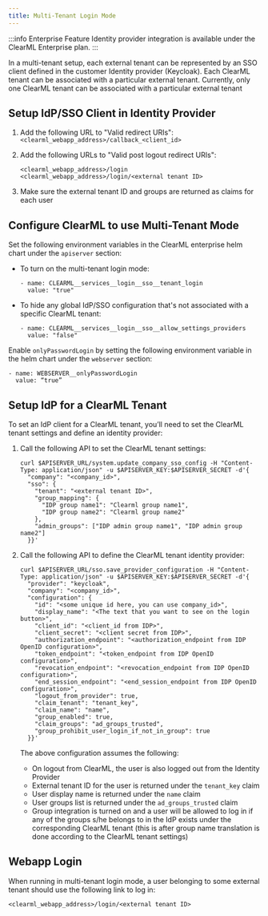 ```yaml
---
title: Multi-Tenant Login Mode
---
```


:::info Enterprise Feature
Identity provider integration is available under the ClearML Enterprise plan.
:::

In a multi-tenant setup, each external tenant can be represented by an SSO client defined in the customer Identity provider 
(Keycloak). Each ClearML tenant can be associated with a particular external tenant. Currently, only one 
ClearML tenant can be associated with a particular external tenant

## Setup IdP/SSO Client in Identity Provider

1. Add the following URL to "Valid redirect URIs": `<clearml_webapp_address>/callback_<client_id>`  
2. Add the following URLs to "Valid post logout redirect URIs": 

   ```
   <clearml_webapp_address>/login
   <clearml_webapp_address>/login/<external tenant ID>
   ```
3. Make sure the external tenant ID and groups are returned as claims for each user

## Configure ClearML to use Multi-Tenant Mode

Set the following environment variables in the ClearML enterprise helm chart under the `apiserver` section:  
* To turn on the multi-tenant login mode:

  ```
  - name: CLEARML__services__login__sso__tenant_login
    value: "true"
  ```
* To hide any global IdP/SSO configuration that's not associated with a specific ClearML tenant:  

  ```
  - name: CLEARML__services__login__sso__allow_settings_providers
    value: "false"
  ```
  
Enable `onlyPasswordLogin` by setting the following environment variable in the helm chart under the `webserver` section:

``` 
- name: WEBSERVER__onlyPasswordLogin 
  value: “true”
```

## Setup IdP for a ClearML Tenant

To set an IdP client for a ClearML tenant, you’ll need to set the ClearML tenant settings and define an identity provider:

1. Call the following API to set the ClearML tenant settings:

   ```
   curl $APISERVER_URL/system.update_company_sso_config -H "Content-Type: application/json" -u $APISERVER_KEY:$APISERVER_SECRET -d'{  
     "company": "<company_id>",  
     "sso": {  
       "tenant": "<external tenant ID>",  
       "group_mapping": {  
         "IDP group name1": "Clearml group name1",  
         "IDP group name2": "Clearml group name2"  
       },  
       "admin_groups": ["IDP admin group name1", "IDP admin group name2"]  
     }}'  
   ```
2. Call the following API to define the ClearML tenant identity provider:

   ```
   curl $APISERVER_URL/sso.save_provider_configuration -H "Content-Type: application/json" -u $APISERVER_KEY:$APISERVER_SECRET -d'{  
     "provider": "keycloak", 
     "company": "<company_id>",  
     "configuration": {  
       "id": "<some unique id here, you can use company_id>",  
       "display_name": "<The text that you want to see on the login button>",  
       "client_id": "<client_id from IDP>",  
       "client_secret": "<client secret from IDP>",  
       "authorization_endpoint": "<authorization_endpoint from IDP OpenID configuration>",  
       "token_endpoint": "<token_endpoint from IDP OpenID configuration>",  
       "revocation_endpoint": "<revocation_endpoint from IDP OpenID configuration>",  
       "end_session_endpoint": "<end_session_endpoint from IDP OpenID configuration>",  
       "logout_from_provider": true,  
       "claim_tenant": "tenant_key",  
       "claim_name": "name",  
       "group_enabled": true,  
       "claim_groups": "ad_groups_trusted",  
       "group_prohibit_user_login_if_not_in_group": true  
     }}'  
   ```
   The above configuration assumes the following:  
   * On logout from ClearML, the user is also logged out from the Identity Provider  
   * External tenant ID for the user is returned under the `tenant_key` claim  
   * User display name is returned under the `name` claim  
   * User groups list is returned under the `ad_groups_trusted` claim  
   * Group integration is turned on and a user will be allowed to log in if any of the groups s/he belongs to in the 
     IdP exists under the corresponding ClearML tenant (this is after group name translation is done according to the ClearML tenant settings)

## Webapp Login

When running in multi-tenant login mode, a user belonging to some external tenant should use the following link to log in:  

```
<clearml_webapp_address>/login/<external tenant ID>
```